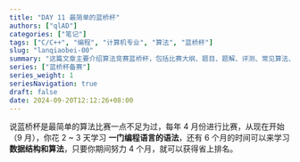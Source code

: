 ```yaml
---
title: "DAY 11 最简单的蓝桥杯"
authors: ["qlAD"]
categories: ["笔记"]
tags: ["C/C++", "编程", "计算机专业", "算法", "蓝桥杯"]
slug: "lanqiaobei-00"
summary: "这篇文章主要介绍算法竞赛蓝桥杯，包括比赛大纲、题目、题解、评测、常见算法、备考、比赛报名等内容。"
series: ["蓝桥杯备赛"]
series_weight: 1
seriesNavigation: true
draft: false
date: 2024-09-20T12:12:26+08:00
---
```


说蓝桥杯是最简单的算法比赛一点不足为过，每年 4 月份进行比赛，从现在开始（9 月），你花 2 ~ 3 天学习 **一门编程语言的语法**，还有 6 个月的时间可以来学习 **数据结构和算法**，只要你期间努力 4 个月，就可以获得省上排名。